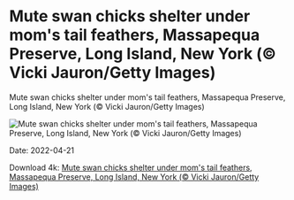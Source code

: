 # Mute swan chicks shelter under mom's tail feathers, Massapequa Preserve, Long Island, New York (© Vicki Jauron/Getty Images)

Mute swan chicks shelter under mom's tail feathers, Massapequa Preserve, Long Island, New York (© Vicki Jauron/Getty Images)

![Mute swan chicks shelter under mom's tail feathers, Massapequa Preserve, Long Island, New York (© Vicki Jauron/Getty Images)](https://bing.com/th?id=OHR.MuteSwan_EN-US6400507861_UHD.jpg&w=1024&h=576)

Date: 2022-04-21

Download 4k: [Mute swan chicks shelter under mom's tail feathers, Massapequa Preserve, Long Island, New York (© Vicki Jauron/Getty Images)](https://bing.com/th?id=OHR.MuteSwan_EN-US6400507861_UHD.jpg)

